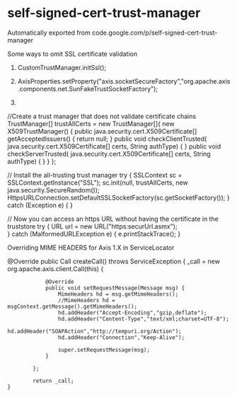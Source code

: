 # self-signed-cert-trust-manager
Automatically exported from code.google.com/p/self-signed-cert-trust-manager


Some ways to omit SSL certificate validation

1)
	CustomTrustManager.initSsl();
	
2)
	AxisProperties.setProperty("axis.socketSecureFactory","org.apache.axis.components.net.SunFakeTrustSocketFactory");
	
3)	

 //Create a trust manager that does not validate certificate chains 
 TrustManager[] trustAllCerts = new TrustManager[]{ 
	 new X509TrustManager() { 
		 public java.security.cert.X509Certificate[] getAcceptedIssuers() { 
		 return null; 
		} 
		 public void checkClientTrusted( 
			java.security.cert.X509Certificate[] certs, String authType) { 
		 } 
		 public void checkServerTrusted( 
			java.security.cert.X509Certificate[] certs, String authType) { 
		 } 
	 } 
 }; 
 
 
// Install the all-trusting trust manager 
 try { 
	 SSLContext sc = SSLContext.getInstance("SSL"); 
	 sc.init(null, trustAllCerts, new java.security.SecureRandom()); 
	 HttpsURLConnection.setDefaultSSLSocketFactory(sc.getSocketFactory()); 
	} catch (Exception e) { 
 } 
 
 
// Now you can access an https URL without having the certificate in the truststore 
 try { 
	 URL url = new URL("https:securUrl.asmx"); 	
	 } catch (MalformedURLException e) { 
	 e.printStackTrace(); 
 }



Overriding MIME HEADERS for Axis 1.X in ServiceLocator



@Override
    public Call createCall() throws ServiceException {
    	 _call = new org.apache.axis.client.Call(this) {

    	        @Override
    	        public void setRequestMessage(Message msg) {
    	            MimeHeaders hd = msg.getMimeHeaders();
    	            //MimeHeaders hd = msgContext.getMessage().getMimeHeaders();
    	            hd.addHeader("Accept-Encoding","gzip,deflate");
    	            hd.addHeader("Content-Type","text/xml;charset=UTF-8");
    	            hd.addHeader("SOAPAction","http://tempuri.org/Action");
    	            hd.addHeader("Connection","Keep-Alive");

    	            super.setRequestMessage(msg);
    	        }

    	    };

    	    return _call;
    }
